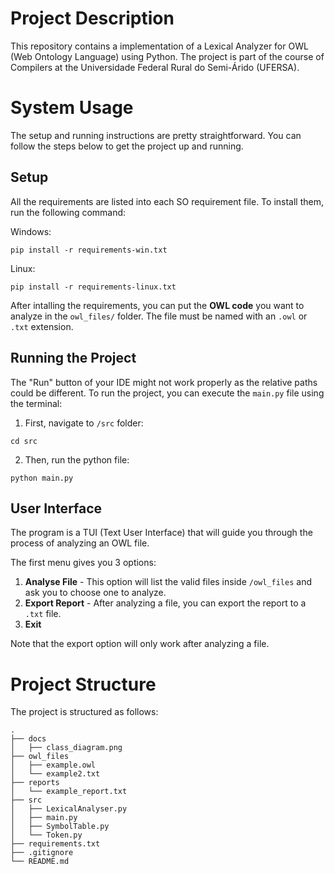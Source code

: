 # Project Description
This repository contains a implementation of a Lexical Analyzer for OWL (Web Ontology Language) using Python. The project is part of the course of Compilers at the Universidade Federal Rural do Semi-Árido (UFERSA).


# System Usage
The setup and running instructions are pretty straightforward. You can follow the steps below to get the project up and running.

## Setup
All the requirements are listed into each SO requirement file. To install them, run the following command:

Windows:
```
pip install -r requirements-win.txt
```

Linux:
```
pip install -r requirements-linux.txt
```

After intalling the requirements, you can put the **OWL code** you want to analyze in the `owl_files/` folder. The file must be named with an `.owl` or `.txt` extension.

## Running the Project
The "Run" button of your IDE might not work properly as the relative paths could be different.
To run the project, you can execute the `main.py` file using the terminal: 
1. First, navigate to `/src` folder:
```
cd src
```
2. Then, run the python file:
```
python main.py
```

## User Interface
The program is a TUI (Text User Interface) that will guide you through the process of analyzing an OWL file.

The first menu gives you 3 options:
1. **Analyse File** - This option will list the valid files inside `/owl_files` and ask you to choose one to analyze.
2. **Export Report** - After analyzing a file, you can export the report to a `.txt` file.
3. **Exit**

Note that the export option will only work after analyzing a file.


# Project Structure
The project is structured as follows:
```
.
├── docs
│   ├── class_diagram.png
├── owl_files
│   ├── example.owl
│   └── example2.txt
├── reports
│   └── example_report.txt
├── src
│   ├── LexicalAnalyser.py
│   ├── main.py
│   ├── SymbolTable.py
│   └── Token.py
├── requirements.txt
├── .gitignore
└── README.md
```
